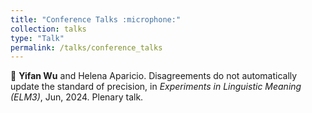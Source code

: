 ```yaml
---
title: "Conference Talks :microphone:"
collection: talks
type: "Talk"
permalink: /talks/conference_talks
---
```


:microphone: **Yifan Wu** and Helena Aparicio. Disagreements do not automatically update the standard of precision, in *Experiments in Linguistic Meaning (ELM3)*, Jun, 2024. Plenary talk. <br>
